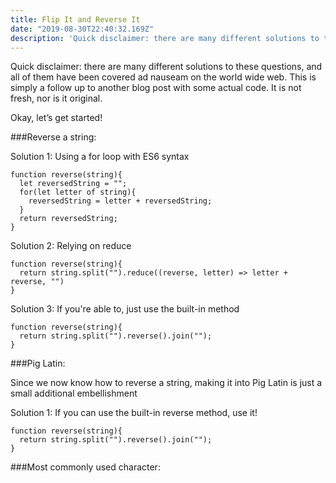 ```yaml
---
title: Flip It and Reverse It
date: "2019-08-30T22:40:32.169Z"
description: 'Quick disclaimer: there are many different solutions to these questions, and all of them have been covered ad nauseam on the world wide web. This is simply a follow up to another blog post with some actual code. It is not fresh, nor is it original.' 
---
```


Quick disclaimer: there are many different solutions to these questions, and all of them have been covered ad nauseam on the world wide web. This is simply a follow up to another blog post with some actual code. It is not fresh, nor is it original. 

Okay, let’s get started!


###Reverse a string: 

Solution 1: Using a for loop with ES6 syntax

~~~~
function reverse(string){
  let reversedString = "";
  for(let letter of string){
    reversedString = letter + reversedString;
  }
  return reversedString;
}
~~~~

Solution 2: Relying on reduce

~~~~
function reverse(string){
  return string.split("").reduce((reverse, letter) => letter + reverse, "")
}
~~~~

Solution 3: If you're able to, just use the built-in method

~~~~
function reverse(string){
  return string.split("").reverse().join("");
}
~~~~


###Pig Latin: 

Since we now know how to reverse a string, making it into Pig Latin is just a small additional embellishment

Solution 1: If you can use the built-in reverse method, use it!
~~~~
function reverse(string){
  return string.split("").reverse().join("");
}
~~~~

###Most commonly used character: 
